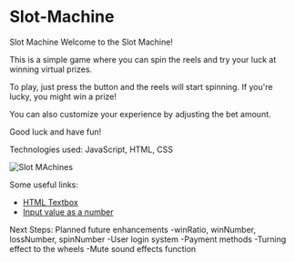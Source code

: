 # Slot-Machine

Slot Machine
Welcome to the Slot Machine!

This is a simple game where you can spin the reels and try your luck at winning virtual prizes.

To play, just press the button and the reels will start spinning. If you're lucky, you might win a prize!

You can also customize your experience by adjusting the bet amount.

Good luck and have fun!

Technologies used: JavaScript, HTML, CSS

![Slot MAchines](https://i.imgur.com/ZI9Nov1.png)

Some useful links:

- [HTML Textbox](https://blog.hubspot.com/website/html-text-box)
- [Input value as a number](https://blog.hubspot.com/website/html-text-box)

Next Steps: Planned future enhancements
-winRatio, winNumber, lossNumber, spinNumber
-User login system
-Payment methods
-Turning effect to the wheels
-Mute sound effects function
